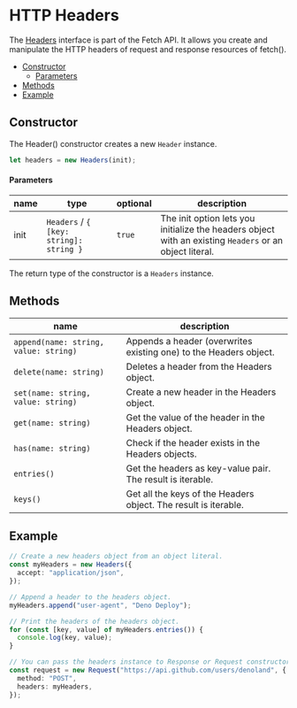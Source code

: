 # HTTP Headers

The [Headers](https://developer.mozilla.org/en-US/docs/Web/API/Headers)
interface is part of the Fetch API. It allows you create and manipulate the HTTP
headers of request and response resources of fetch().

- [Constructor](#constructor)
  - [Parameters](#parameters)
- [Methods](#methods)
- [Example](#example)

## Constructor

The Header() constructor creates a new `Header` instance.

```ts
let headers = new Headers(init);
```

#### Parameters

| name | type                                    | optional | description                                                                                             |
| ---- | --------------------------------------- | -------- | ------------------------------------------------------------------------------------------------------- |
| init | `Headers` / `{ [key: string]: string }` | `true`   | The init option lets you initialize the headers object with an existing `Headers` or an object literal. |

The return type of the constructor is a `Headers` instance.

## Methods

| name                                  | description                                                       |
| ------------------------------------- | ----------------------------------------------------------------- |
| `append(name: string, value: string)` | Appends a header (overwrites existing one) to the Headers object. |
| `delete(name: string)`                | Deletes a header from the Headers object.                         |
| `set(name: string, value: string)`    | Create a new header in the Headers object.                        |
| `get(name: string)`                   | Get the value of the header in the Headers object.                |
| `has(name: string)`                   | Check if the header exists in the Headers objects.                |
| `entries()`                           | Get the headers as key-value pair. The result is iterable.        |
| `keys()`                              | Get all the keys of the Headers object. The result is iterable.   |

## Example

```ts
// Create a new headers object from an object literal.
const myHeaders = new Headers({
  accept: "application/json",
});

// Append a header to the headers object.
myHeaders.append("user-agent", "Deno Deploy");

// Print the headers of the headers object.
for (const [key, value] of myHeaders.entries()) {
  console.log(key, value);
}

// You can pass the headers instance to Response or Request constructors.
const request = new Request("https://api.github.com/users/denoland", {
  method: "POST",
  headers: myHeaders,
});
```
